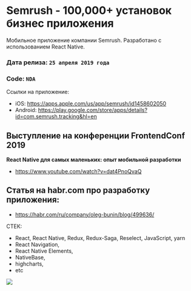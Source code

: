 # Semrush - 100,000+ установок бизнес приложения

Мобильное приложение компании Semrush. Разработано с использованием React Native.

### Дата релиза: `25 апреля 2019 года`
### Code: `NDA`

Ссылки на приложение: 
- iOS: https://apps.apple.com/us/app/semrush/id1458602050
- Android: https://play.google.com/store/apps/details?id=com.semrush.tracking&hl=en

## Выступление на конференции FrontendConf 2019
**React Native для самых маленьких: опыт мобильной разработки**
- https://www.youtube.com/watch?v=dat4PnoQvaQ

## Статья на habr.com про разработку приложения:
- https://habr.com/ru/company/oleg-bunin/blog/499636/

СТЕК:
- React, React Native, Redux, Redux-Saga, Reselect, JavaScript, yarn
- React Navigation,
- React Native Elements,
- NativeBase,
- highcharts,
- etc

<img src="https://cdn-news2.semrush.com/uploads/2019/05/07/pt_app.png" />
